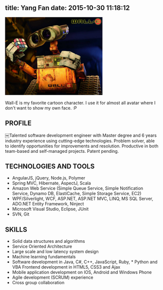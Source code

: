 title: Yang Fan
date: 2015-10-30 11:18:12
---
<img src="wall-e.jpg" width="320" alt="Wall-E" />

Wall-E is my favorite cartoon character. I use it for almost all avatar where I don't want to show my own face. :P

## PROFILE
￼Talented software development engineer with Master degree and 6 years industry experience using cutting-edge technologies. Problem solver, able to identify opportunities for improvements and resolution. Productive in both team-based and self-managed projects. Patent pending.

## TECHNOLOGIES AND TOOLS
* AngularJS, jQuery, Node.js, Polymer
* Spring MVC, Hibernate, AspectJ, Scala
* Amazon Web Service (Simple Queue Service, Simple Notification Service, Dynamo DB, ElastiCache, Simple Storage Service, EC2)
* WPF/Silverlight, WCF, ASP.NET, ASP.NET MVC, LINQ, MS SQL Server, ADO.NET Entity Framework, Ninject
* Microsoft Visual Studio, Eclipse, JUnit
* SVN, Git

## SKILLS
* Solid data structures and algorithms
* Service Oriented Architecture
* Large scale and low latency system design
* Machine learning fundamentals
* Software development in Java, C#, C++, JavaScript, Ruby, * Python and VBA Frontend development in HTML5, CSS3 and Ajax
* Mobile application development on IOS, Android and Windows Phone
* Agile development (SCRUM) experience
* Cross group collaboration
